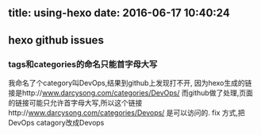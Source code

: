 title: using-hexo
date: 2016-06-17 10:40:24
---

<!-- toc -->

## hexo github issues

### tags和categories的命名只能首字母大写
我命名了个category叫DevOps,结果到github上发现打不开,
因为hexo生成的链接是http://www.darcysong.com/categories/DevOps/
而github做了处理,页面的链接可能只允许首字母大写,所以这个链接http://www.darcysong.com/categories/Devops/ 是可以访问的.
fix 方式,把DevOps catagory改成Devops
<!-- more -->